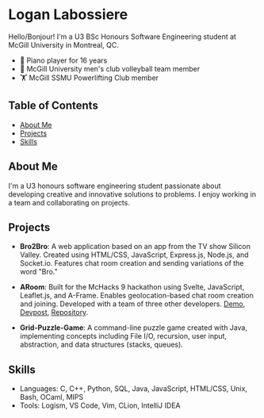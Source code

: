 # Logan Labossiere

Hello/Bonjour! I'm a U3 BSc Honours Software Engineering student at McGill University in Montreal, QC.

- 🎹 Piano player for 16 years
- 🏐 McGill University men's club volleyball team member
- 🏋️ McGill SSMU Powerlifting Club member

<!-- [LinkedIn](https://www.linkedin.com/in/loganlabossiere/) -->
## Table of Contents
- [About Me](#about-me)
- [Projects](#projects)
- [Skills](#skills)

## About Me

I'm a U3 honours software engineering student passionate about developing creative and innovative solutions to problems. I enjoy working in a team and collaborating on projects.

## Projects

- **Bro2Bro**: A web application based on an app from the TV show Silicon Valley. Created using HTML/CSS, JavaScript, Express.js, Node.js, and Socket.io. Features chat room creation and sending variations of the word "Bro."
<!--
- **Git 2**: A program initially built for COMP 322 using C++ allowing users to save, compare, search, and restore previous versions of their files.  I am working on expanding it by creating a GUI and allowing it to access multiple files simultaneously.

- **Pong**: A version of the iconic video game Pong created for the final project of COMP 308 at McGill using C, in-line assembly, and OpenGL.
-->
- **ARoom**: Built for the McHacks 9 hackathon using Svelte, JavaScript, Leaflet.js, and A-Frame. Enables geolocation-based chat room creation and joining. Developed with a team of three other developers. [Demo](https://logantml.github.io/ARoom/), [Devpost](https://devpost.com/software/aroom-dzm4in?ref_content=user-portfolio&ref_feature=in_progress), [Repository](https://github.com/LoganTML/McHacks-2022).

- **Grid-Puzzle-Game**: A command-line puzzle game created with Java, implementing concepts including File I/O, recursion, user input, abstraction, and data structures (stacks, queues).

## Skills

- Languages: C, C++, Python, SQL, Java, JavaScript, HTML/CSS, Unix, Bash, OCaml, MIPS
- Tools: Logism, VS Code, Vim, CLion, IntelliJ IDEA
